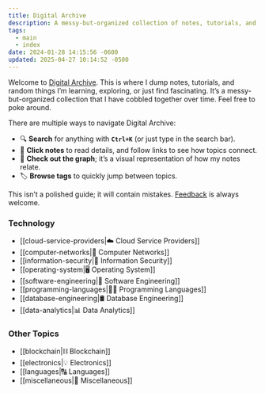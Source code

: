 ```yaml
---
title: Digital Archive
description: A messy-but-organized collection of notes, tutorials, and random things I’m learning, exploring, or just find fascinating.
tags:
  - main
  - index
date: 2024-01-28 14:15:56 -0600
updated: 2025-04-27 10:14:52 -0500
---
```


Welcome to [Digital Archive](https://notes.davidvarghese.net). This is where I dump notes, tutorials, and random things I’m learning, exploring, or just find fascinating. It’s a messy-but-organized collection that I have cobbled together over time. Feel free to poke around.

There are multiple ways to navigate Digital Archive:  
- 🔍 **Search** for anything with **`Ctrl+K`** (or just type in the search bar).  
- 📄 **Click notes** to read details, and follow links to see how topics connect.  
- 🌿 **Check out the graph**; it’s a visual representation of how my notes relate.  
- 🏷️ **Browse tags** to quickly jump between topics.  

This isn’t a polished guide; it will contain mistakes. [Feedback](https://github.com/dvdmtw98/notes/issues) is always welcome.  

### Technology

* [[cloud-service-providers|☁️ Cloud Service Providers]]
* [[computer-networks|📶 Computer Networks]]
* [[information-security|🔐 Information Security]]
* [[operating-system|🖥️ Operating System]]
* [[software-engineering|💾 Software Engineering]]
* [[programming-languages|👨‍💻 Programming Languages]]
* [[database-engineering|🛢️ Database Engineering]]
* [[data-analytics|📊 Data Analytics]]

### Other Topics

* [[blockchain|⛓️ Blockchain]]
* [[electronics|💡 Electronics]]
* [[languages|🔠 Languages]]
* [[miscellaneous|🎲 Miscellaneous]]

